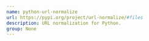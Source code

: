 ```yaml
---
name: python-url-normalize
url: https://pypi.org/project/url-normalize/#files
description: URL normalization for Python.
group: None
---
```

